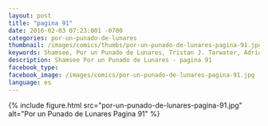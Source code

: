 ```yaml
---
layout: post
title: "pagina 91"
date: 2016-02-03 07:23:001 -0700
categories: por-un-punado-de-lunares
thumbnail: /images/comics/thumbs/por-un-punado-de-lunares-pagina-91.jpg
keywords: Shamsee, Por un Punado de Lunares, Tristan J. Tarwater, Adrian Ricker
description: Shamsee Por un Punado de Lunares - pagina 91
facebook_type: 
facebook_image: /images/comics/por-un-punado-de-lunares-pagina-91.jpg
language: es
---
```

{% include figure.html src="por-un-punado-de-lunares-pagina-91.jpg" alt="Por un Punado de Lunares Pagina 91" %}